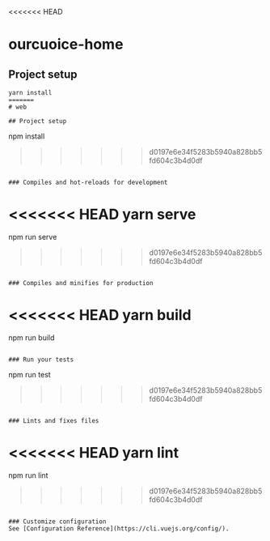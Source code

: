 <<<<<<< HEAD
# ourcuoice-home

## Project setup
```
yarn install
=======
# web

## Project setup
```
npm install
>>>>>>> d0197e6e34f5283b5940a828bb5fd604c3b4d0df
```

### Compiles and hot-reloads for development
```
<<<<<<< HEAD
yarn serve
=======
npm run serve
>>>>>>> d0197e6e34f5283b5940a828bb5fd604c3b4d0df
```

### Compiles and minifies for production
```
<<<<<<< HEAD
yarn build
=======
npm run build
```

### Run your tests
```
npm run test
>>>>>>> d0197e6e34f5283b5940a828bb5fd604c3b4d0df
```

### Lints and fixes files
```
<<<<<<< HEAD
yarn lint
=======
npm run lint
>>>>>>> d0197e6e34f5283b5940a828bb5fd604c3b4d0df
```

### Customize configuration
See [Configuration Reference](https://cli.vuejs.org/config/).
